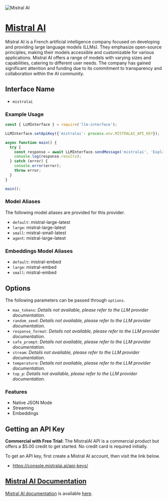 ![Mistral AI](https://samestrin.github.io/media/llm-interface/mistralai.png)

# [Mistral AI](https://mistral.ai)

Mistral AI is a French artificial intelligence company focused on developing and providing large language models (LLMs). They emphasize open-source principles, making their models accessible and customizable for various applications. Mistral AI offers a range of models with varying sizes and capabilities, catering to different user needs. The company has gained significant attention and funding due to its commitment to transparency and collaboration within the AI community.

## Interface Name

- `mistralai`

### Example Usage

```javascript
const { LLMInterface } = require('llm-interface');

LLMInterface.setApiKey({'mistralai': process.env.MISTRALAI_API_KEY});

async function main() {
  try {
    const response = await LLMInterface.sendMessage('mistralai', 'Explain the importance of low latency LLMs.');
    console.log(response.results);
  } catch (error) {
    console.error(error);
    throw error;
  }
}

main();
```

### Model Aliases

The following model aliases are provided for this provider. 

- `default`: mistral-large-latest
- `large`: mistral-large-latest
- `small`: mistral-small-latest
- `agent`: mistral-large-latest

### Embeddings Model Aliases

- `default`: mistral-embed
- `large`: mistral-embed
- `small`: mistral-embed


## Options

The following parameters can be passed through `options`.

- `max_tokens`: _Details not available, please refer to the LLM provider documentation._
- `random_seed`: _Details not available, please refer to the LLM provider documentation._
- `response_format`: _Details not available, please refer to the LLM provider documentation._
- `safe_prompt`: _Details not available, please refer to the LLM provider documentation._
- `stream`: _Details not available, please refer to the LLM provider documentation._
- `temperature`: _Details not available, please refer to the LLM provider documentation._
- `top_p`: _Details not available, please refer to the LLM provider documentation._


### Features

- Native JSON Mode
- Streaming
- Embeddings


## Getting an API Key

**Commercial with Free Trial:** The MistralAI API is a commercial product but offers a $5.00 credit to get started. No credit card is required initially.

To get an API key, first create a Mistral AI account, then visit the link below.

- https://console.mistralai.ai/api-keys/


## [Mistral AI Documentation](https://docs.mistral.ai/)

[Mistral AI documentation](https://docs.mistral.ai/) is available [here](https://docs.mistral.ai/).
